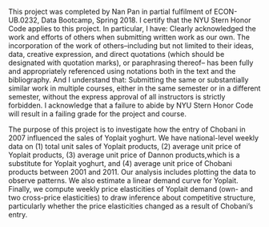 This project was completed by Nan Pan in partial fulfilment of ECON-UB.0232, Data Bootcamp, Spring 2018. I certify that the NYU Stern Honor Code applies to this project. In particular, I have: Clearly acknowledged the work and efforts of others when submitting written work as our own. The incorporation of the work of others–including but not limited to their ideas, data, creative expression, and direct quotations (which should be designated with quotation marks), or paraphrasing thereof– has been fully and appropriately referenced using notations both in the text and the bibliography. And I understand that: Submitting the same or substantially similar work in multiple courses, either in the same semester or in a different semester, without the express approval of all instructors is strictly forbidden. I acknowledge that a failure to abide by NYU Stern Honor Code will result in a failing grade for the project and course.

The purpose of this project is to investigate how the entry of Chobani in 2007 influenced the sales of Yoplait yoghurt. We have national-level weekly data on (1) total unit sales of Yoplait products, (2) average unit price of Yoplait products, (3) average unit price of Dannon products,which is a substitute for Yoplait yoghurt, and (4) average unit price of Chobani products between 2001 and 2011.
Our analysis includes plotting the data to observe patterns. We also estimate a linear demand curve for Yoplait. Finally, we compute weekly price elasticities of Yoplait demand (own- and two cross-price elasticities) to draw inference about competitive structure, particularly whether the price elasticities changed as a result of Chobani’s entry.
